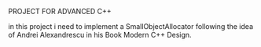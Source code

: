 PROJECT FOR ADVANCED C++ 

in this project i need to implement a SmallObjectAllocator following the idea of Andrei Alexandrescu in his Book Modern C++ Design.

